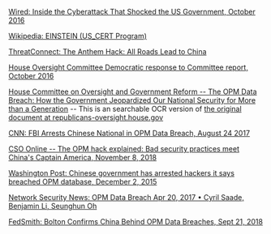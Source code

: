 [Wired: Inside the Cyberattack That Shocked the US Government, October 2016](https://www.wired.com/2016/10/inside-cyberattack-shocked-us-government/)

[Wikipedia: EINSTEIN (US_CERT Program)](https://en.wikipedia.org/wiki/Einstein_(US-CERT_program))

[ThreatConnect: The Anthem Hack: All Roads Lead to China](https://threatconnect.com/the-anthem-hack-all-roads-lead-to-china/)

[House Oversight Committee Democratic response to Committee report, October 2016](https://oversight.house.gov/sites/democrats.oversight.house.gov/files/documents/2016-09-06.Democratic%20Memo%20on%20OPM%20Data%20Breach%20Investigation.pdf)

[House Committee on Oversight and Government Reform -- The OPM Data Breach:  How the Government Jeopardized Our National Security for More than a Generation](http://data.danwin.com/pdfs/house-oversight-opm-breach-2016-09-07__OCR.pdf) -- This is an searchable OCR version of [the original document at republicans-oversight.house.gov](https://republicans-oversight.house.gov/wp-content/uploads/2016/09/The-OPM-Data-Breach-How-the-Government-Jeopardized-Our-National-Security-for-More-than-a-Generation.pdf)

[CNN: FBI Arrests Chinese National in OPM Data Breach, August 24 2017](https://www.cnn.com/2017/08/24/politics/fbi-arrests-chinese-national-in-opm-data-breach/index.html)

[CSO Online -- The OPM hack explained: Bad security practices meet China's Captain America, November 8, 2018](https://www.csoonline.com/article/3318238/the-opm-hack-explained-bad-security-practices-meet-chinas-captain-america.html)

[Washington Post: Chinese government has arrested hackers it says breached OPM database, December 2, 2015](https://www.washingtonpost.com/world/national-security/chinese-government-has-arrested-hackers-suspected-of-breaching-opm-database/2015/12/02/0295b918-990c-11e5-8917-653b65c809eb_story.html?utm_term=.d3d4512ff7a4)


[Network Security News: OPM Data Breach
Apr 20, 2017 • Cyril Saade, Benjamin Li, Seunghun Oh](https://asamborski.github.io/cs558_s17_blog/2017/04/20/opm.html)

[FedSmith: Bolton Confirms China Behind OPM Data Breaches, Sept 21, 2018](https://www.fedsmith.com/2018/09/21/bolton-confirms-china-behind-opm-data-breaches/)

